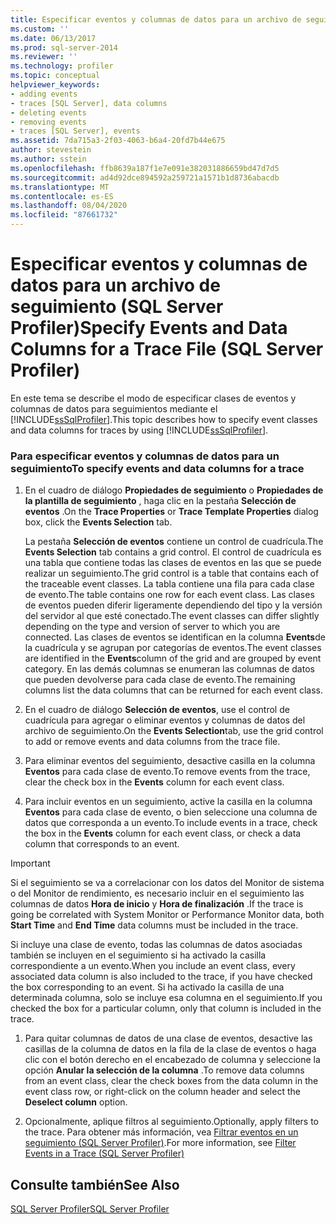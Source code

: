 ```yaml
---
title: Especificar eventos y columnas de datos para un archivo de seguimiento (SQL Server Profiler) | Microsoft Docs
ms.custom: ''
ms.date: 06/13/2017
ms.prod: sql-server-2014
ms.reviewer: ''
ms.technology: profiler
ms.topic: conceptual
helpviewer_keywords:
- adding events
- traces [SQL Server], data columns
- deleting events
- removing events
- traces [SQL Server], events
ms.assetid: 7da715a3-2f03-4063-b6a4-20fd7b44e675
author: stevestein
ms.author: sstein
ms.openlocfilehash: ffb8639a187f1e7e091e382031886659bd47d7d5
ms.sourcegitcommit: ad4d92dce894592a259721a1571b1d8736abacdb
ms.translationtype: MT
ms.contentlocale: es-ES
ms.lasthandoff: 08/04/2020
ms.locfileid: "87661732"
---
```

# <a name="specify-events-and-data-columns-for-a-trace-file-sql-server-profiler"></a><span data-ttu-id="7599e-102">Especificar eventos y columnas de datos para un archivo de seguimiento (SQL Server Profiler)</span><span class="sxs-lookup"><span data-stu-id="7599e-102">Specify Events and Data Columns for a Trace File (SQL Server Profiler)</span></span>
  <span data-ttu-id="7599e-103">En este tema se describe el modo de especificar clases de eventos y columnas de datos para seguimientos mediante el [!INCLUDE[ssSqlProfiler](../../includes/sssqlprofiler-md.md)].</span><span class="sxs-lookup"><span data-stu-id="7599e-103">This topic describes how to specify event classes and data columns for traces by using [!INCLUDE[ssSqlProfiler](../../includes/sssqlprofiler-md.md)].</span></span>  
  
### <a name="to-specify-events-and-data-columns-for-a-trace"></a><span data-ttu-id="7599e-104">Para especificar eventos y columnas de datos para un seguimiento</span><span class="sxs-lookup"><span data-stu-id="7599e-104">To specify events and data columns for a trace</span></span>  
  
1.  <span data-ttu-id="7599e-105">En el cuadro de diálogo **Propiedades de seguimiento** o **Propiedades de la plantilla de seguimiento** , haga clic en la pestaña **Selección de eventos** .</span><span class="sxs-lookup"><span data-stu-id="7599e-105">On the **Trace Properties** or **Trace Template Properties** dialog box, click the **Events Selection** tab.</span></span>  
  
     <span data-ttu-id="7599e-106">La pestaña **Selección de eventos** contiene un control de cuadrícula.</span><span class="sxs-lookup"><span data-stu-id="7599e-106">The **Events Selection** tab contains a grid control.</span></span> <span data-ttu-id="7599e-107">El control de cuadrícula es una tabla que contiene todas las clases de eventos en las que se puede realizar un seguimiento.</span><span class="sxs-lookup"><span data-stu-id="7599e-107">The grid control is a table that contains each of the traceable event classes.</span></span> <span data-ttu-id="7599e-108">La tabla contiene una fila para cada clase de evento.</span><span class="sxs-lookup"><span data-stu-id="7599e-108">The table contains one row for each event class.</span></span> <span data-ttu-id="7599e-109">Las clases de eventos pueden diferir ligeramente dependiendo del tipo y la versión del servidor al que esté conectado.</span><span class="sxs-lookup"><span data-stu-id="7599e-109">The event classes can differ slightly depending on the type and version of server to which you are connected.</span></span> <span data-ttu-id="7599e-110">Las clases de eventos se identifican en la columna **Events**de la cuadrícula y se agrupan por categorías de eventos.</span><span class="sxs-lookup"><span data-stu-id="7599e-110">The event classes are identified in the **Events**column of the grid and are grouped by event category.</span></span> <span data-ttu-id="7599e-111">En las demás columnas se enumeran las columnas de datos que pueden devolverse para cada clase de evento.</span><span class="sxs-lookup"><span data-stu-id="7599e-111">The remaining columns list the data columns that can be returned for each event class.</span></span>  
  
2.  <span data-ttu-id="7599e-112">En el cuadro de diálogo **Selección de eventos**, use el control de cuadrícula para agregar o eliminar eventos y columnas de datos del archivo de seguimiento.</span><span class="sxs-lookup"><span data-stu-id="7599e-112">On the **Events Selection**tab, use the grid control to add or remove events and data columns from the trace file.</span></span>  
  
3.  <span data-ttu-id="7599e-113">Para eliminar eventos del seguimiento, desactive casilla en la columna **Eventos** para cada clase de evento.</span><span class="sxs-lookup"><span data-stu-id="7599e-113">To remove events from the trace, clear the check box in the **Events** column for each event class.</span></span>  
  
4.  <span data-ttu-id="7599e-114">Para incluir eventos en un seguimiento, active la casilla en la columna **Eventos** para cada clase de evento, o bien seleccione una columna de datos que corresponda a un evento.</span><span class="sxs-lookup"><span data-stu-id="7599e-114">To include events in a trace, check the box in the **Events** column for each event class, or check a data column that corresponds to an event.</span></span>  
  
> [!IMPORTANT]  
>  <span data-ttu-id="7599e-115">Si el seguimiento se va a correlacionar con los datos del Monitor de sistema o del Monitor de rendimiento, es necesario incluir en el seguimiento las columnas de datos **Hora de inicio** y **Hora de finalización** .</span><span class="sxs-lookup"><span data-stu-id="7599e-115">If the trace is going be correlated with System Monitor or Performance Monitor data, both **Start Time** and **End Time** data columns must be included in the trace.</span></span>  
  
 <span data-ttu-id="7599e-116">Si incluye una clase de evento, todas las columnas de datos asociadas también se incluyen en el seguimiento si ha activado la casilla correspondiente a un evento.</span><span class="sxs-lookup"><span data-stu-id="7599e-116">When you include an event class, every associated data column is also included to the trace, if you have checked the box corresponding to an event.</span></span> <span data-ttu-id="7599e-117">Si ha activado la casilla de una determinada columna, solo se incluye esa columna en el seguimiento.</span><span class="sxs-lookup"><span data-stu-id="7599e-117">If you checked the box for a particular column, only that column is included in the trace.</span></span>  
  
1.  <span data-ttu-id="7599e-118">Para quitar columnas de datos de una clase de eventos, desactive las casillas de la columna de datos en la fila de la clase de eventos o haga clic con el botón derecho en el encabezado de columna y seleccione la opción **Anular la selección de la columna** .</span><span class="sxs-lookup"><span data-stu-id="7599e-118">To remove data columns from an event class, clear the check boxes from the data column in the event class row, or right-click on the column header and select the **Deselect column** option.</span></span>  
  
2.  <span data-ttu-id="7599e-119">Opcionalmente, aplique filtros al seguimiento.</span><span class="sxs-lookup"><span data-stu-id="7599e-119">Optionally, apply filters to the trace.</span></span> <span data-ttu-id="7599e-120">Para obtener más información, vea [Filtrar eventos en un seguimiento &#40;SQL Server Profiler&#41;](filter-events-in-a-trace-sql-server-profiler.md).</span><span class="sxs-lookup"><span data-stu-id="7599e-120">For more information, see [Filter Events in a Trace &#40;SQL Server Profiler&#41;](filter-events-in-a-trace-sql-server-profiler.md)</span></span>  
  
## <a name="see-also"></a><span data-ttu-id="7599e-121">Consulte también</span><span class="sxs-lookup"><span data-stu-id="7599e-121">See Also</span></span>  
 [<span data-ttu-id="7599e-122">SQL Server Profiler</span><span class="sxs-lookup"><span data-stu-id="7599e-122">SQL Server Profiler</span></span>](sql-server-profiler.md)  
  
  

